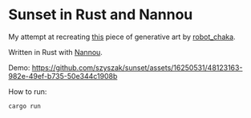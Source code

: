 # Sunset in Rust and Nannou

My attempt at recreating [this](https://www.instagram.com/p/Czb49g_tsY6/) piece of generative art by [robot_chaka](https://www.instagram.com/robot_chaka/).

Written in Rust with [Nannou](https://nannou.cc/).

Demo:
https://github.com/szyszak/sunset/assets/16250531/48123163-982e-49ef-b735-50e344c1908b

How to run:

```bash
cargo run
```
